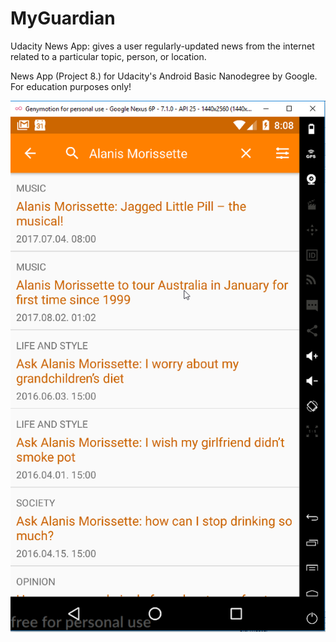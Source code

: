 # MyGuardian
Udacity News App: gives a user regularly-updated news from the internet related to a particular topic, person, or location.

News App (Project 8.) for Udacity's Android Basic Nanodegree by Google. For education purposes only!

![alt text](https://github.com/cadmonadam/MyGuardian/blob/master/Result1.png)
